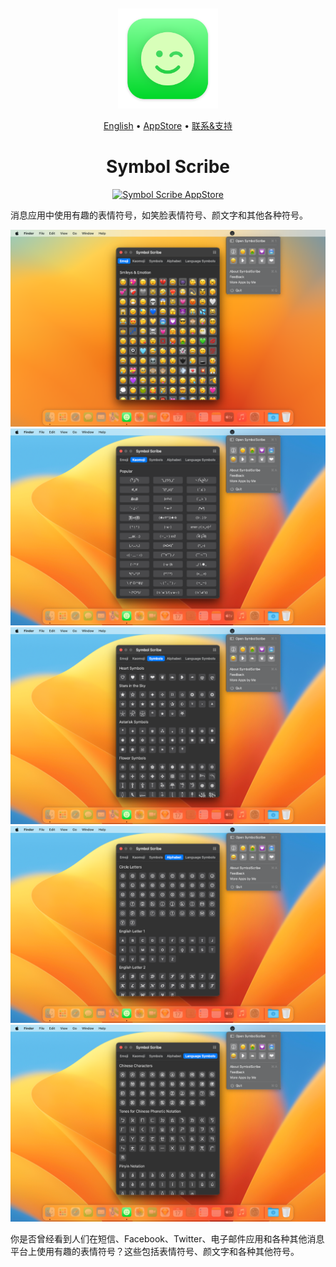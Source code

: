 <div align="center">
	<br />
	<br />
	<img src="./assets/logo.png" alt="Symbol Scribe LOGO" width="160" height="160">
  <p>
		<a href="./README.md">English</a> • 
    <a target="_blank" href="https://apps.apple.com/app/symbol-scribe/id6470879005">AppStore</a> • 
		<a target="_blank" href="https://wangchujiang.com/#/contact">联系&支持</a>
  </p>
	<h1>Symbol Scribe</h1>
  <!--rehype:style=border: 0;-->
  <p>
    <a target="_blank" href="https://apps.apple.com/app/symbol-scribe/id6470879005" title="Symbol Scribe AppStore"><img alt="Symbol Scribe AppStore" src="https://tools.applemediaservices.com/api/badges/download-on-the-mac-app-store/black/en-us?size=250x83&amp;releaseDate=1705968000" height="51">
    </a>
  </p>
</div>

消息应用中使用有趣的表情符号，如笑脸表情符号、颜文字和其他各种符号。

![Symbol Scribe screenshots-1](./assets/screenshots-1.png)
![Symbol Scribe screenshots-2](./assets/screenshots-2.png)
![Symbol Scribe screenshots-3](./assets/screenshots-3.png)
![Symbol Scribe screenshots-4](./assets/screenshots-4.png)
![Symbol Scribe screenshots-5](./assets/screenshots-5.png)

你是否曾经看到人们在短信、Facebook、Twitter、电子邮件应用和各种其他消息平台上使用有趣的表情符号？这些包括表情符号、颜文字和各种其他符号。